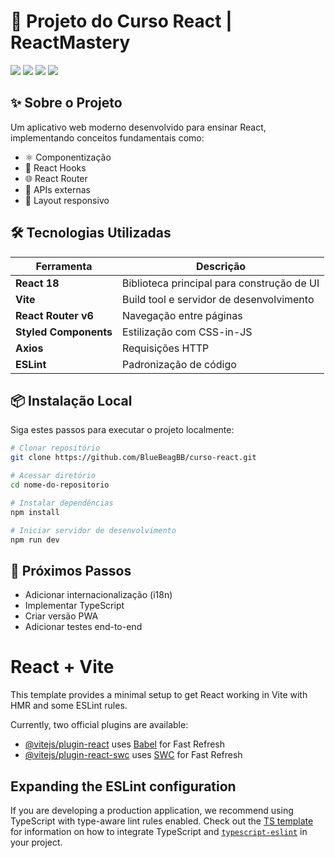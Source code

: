 # 🚀 Projeto do Curso React | ReactMastery

<div align="start">
  <img src="https://img.shields.io/badge/React-20232A?style=for-the-badge&logo=react&logoColor=61DAFB" />
  <img src="https://img.shields.io/badge/Vite-B73BFE?style=for-the-badge&logo=vite&logoColor=FFD62E" />
  <img src="https://img.shields.io/badge/JavaScript-F7DF1E?style=for-the-badge&logo=javascript&logoColor=black" />
  <img src="https://img.shields.io/badge/CSS3-1572B6?style=for-the-badge&logo=css3&logoColor=white" />
</div>

## ✨ Sobre o Projeto
Um aplicativo web moderno desenvolvido para ensinar React, implementando conceitos fundamentais como:

- ⚛️ Componentização
- 🔁 React Hooks
- 🌐 React Router
- 🧩 APIs externas
- 📱 Layout responsivo

## 🛠️ Tecnologias Utilizadas
| Ferramenta          | Descrição                                |
|---------------------|------------------------------------------|
| **React 18**        | Biblioteca principal para construção de UI |
| **Vite**            | Build tool e servidor de desenvolvimento |
| **React Router v6** | Navegação entre páginas                  |
| **Styled Components**| Estilização com CSS-in-JS               |
| **Axios**           | Requisições HTTP                         |
| **ESLint**          | Padronização de código                   |

## 📦 Instalação Local
Siga estes passos para executar o projeto localmente:

```bash
# Clonar repositório
git clone https://github.com/BlueBeagBB/curso-react.git

# Acessar diretório
cd nome-do-repositorio

# Instalar dependências
npm install

# Iniciar servidor de desenvolvimento
npm run dev
```

## 🌱 Próximos Passos
- Adicionar internacionalização (i18n)
- Implementar TypeScript
- Criar versão PWA
- Adicionar testes end-to-end

# React + Vite

This template provides a minimal setup to get React working in Vite with HMR and some ESLint rules.

Currently, two official plugins are available:

- [@vitejs/plugin-react](https://github.com/vitejs/vite-plugin-react/blob/main/packages/plugin-react) uses [Babel](https://babeljs.io/) for Fast Refresh
- [@vitejs/plugin-react-swc](https://github.com/vitejs/vite-plugin-react/blob/main/packages/plugin-react-swc) uses [SWC](https://swc.rs/) for Fast Refresh

## Expanding the ESLint configuration

If you are developing a production application, we recommend using TypeScript with type-aware lint rules enabled. Check out the [TS template](https://github.com/vitejs/vite/tree/main/packages/create-vite/template-react-ts) for information on how to integrate TypeScript and [`typescript-eslint`](https://typescript-eslint.io) in your project.
